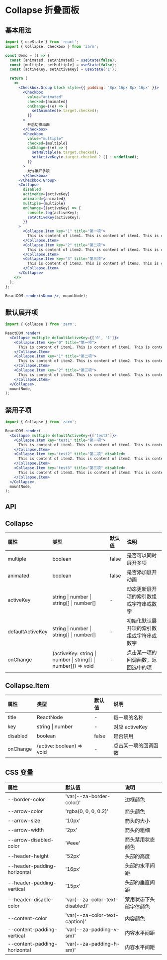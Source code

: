 # Collapse 折叠面板

## 基本用法

```jsx
import { useState } from 'react';
import { Collapse, Checkbox } from 'zarm';

const Demo = () => {
  const [animated, setAnimated] = useState(false);
  const [multiple, setMultiple] = useState(false);
  const [activeKey, setActiveKey] = useState('1');

  return (
    <>
      <Checkbox.Group block style={{ padding: '8px 16px 8px 16px' }}>
        <Checkbox
          value="animated"
          checked={animated}
          onChange={(e) => {
            setAnimated(e.target.checked);
          }}
        >
          开启切换动画
        </Checkbox>
        <Checkbox
          value="multiple"
          checked={multiple}
          onChange={(e) => {
            setMultiple(e.target.checked);
            setActiveKey(e.target.checked ? [] : undefined);
          }}
        >
          允许展开多项
        </Checkbox>
      </Checkbox.Group>
      <Collapse
        disabled
        activeKey={activeKey}
        animated={animated}
        multiple={multiple}
        onChange={(activeKey) => {
          console.log(activeKey);
          setActiveKey(activeKey);
        }}
      >
        <Collapse.Item key="1" title="第一项">
          This is content of item1. This is content of item1. This is content of item1.
        </Collapse.Item>
        <Collapse.Item key="2" title="第二项">
          This is content of item2. This is content of item2. This is content of item2.
        </Collapse.Item>
        <Collapse.Item key="3" title="第三项">
          This is content of item3. This is content of item3. This is content of item3.
        </Collapse.Item>
      </Collapse>
    </>
  );
};

ReactDOM.render(<Demo />, mountNode);
```

## 默认展开项

```jsx
import { Collapse } from 'zarm';

ReactDOM.render(
  <Collapse multiple defaultActiveKey={['0', '1']}>
    <Collapse.Item key="0" title="第一项">
      This is content of item1. This is content of item1. This is content of item1.
    </Collapse.Item>
    <Collapse.Item key="1" title="第二项">
      This is content of item2. This is content of item2. This is content of item2.
    </Collapse.Item>
    <Collapse.Item key="2" title="第三项">
      This is content of item3. This is content of item3. This is content of item3.
    </Collapse.Item>
  </Collapse>,
  mountNode,
);
```

## 禁用子项

```jsx
import { Collapse } from 'zarm';

ReactDOM.render(
  <Collapse multiple defaultActiveKey={['test2']}>
    <Collapse.Item key="test1" title="第一项">
      This is content of item1. This is content of item1. This is content of item1.
    </Collapse.Item>
    <Collapse.Item key="test2" title="第二项" disabled>
      This is content of item2. This is content of item2. This is content of item2.
    </Collapse.Item>
    <Collapse.Item key="test3" title="第三项" disabled>
      This is content of item3. This is content of item3. This is content of item3.
    </Collapse.Item>
  </Collapse>,
  mountNode,
);
```

## API

## Collapse

| 属性             | 类型                                                          | 默认值 | 说明                                     |
| :--------------- | :------------------------------------------------------------ | :----- | :--------------------------------------- |
| multiple         | boolean                                                       | false  | 是否可以同时展开多项                     |
| animated         | boolean                                                       | false  | 是否添加展开动画                         |
| activeKey        | string \| number \| string[] \| number[]                      | -      | 动态更新展开项的索引数组或字符串或数字   |
| defaultActiveKey | string \| number \| string[] \| number[]                      | -      | 初始化默认展开项的索引数组或字符串或数字 |
| onChange         | (activeKey: string \| number \| string[] \| number[]) => void | -      | 点击某一项的回调函数，返回选中的项       |

## Collapse.Item

| 属性     | 类型                      | 默认值 | 说明                 |
| :------- | :------------------------ | :----- | :------------------- |
| title    | ReactNode                 | -      | 每一项的名称         |
| key      | string \| number          | -      | 对应 activeKey       |
| disabled | boolean                   | false  | 是否禁用             |
| onChange | (active: boolean) => void | -      | 点击某一项的回调函数 |

## CSS 变量

| 属性                         | 默认值                          | 说明                   |
| :--------------------------- | :------------------------------ | :--------------------- |
| --border-color               | 'var(--za-border-color)'        | 边框颜色               |
| --arrow-color                | 'rgba(0, 0, 0, 0.2)'            | 箭头颜色               |
| --arrow-size                 | '10px'                          | 箭头的大小             |
| --arrow-width                | '2px'                           | 箭头的粗细             |
| --arrow-disabled-color       | '#eee'                          | 箭头禁用状态颜色       |
| --header-height              | '52px'                          | 头部的高度             |
| --header-padding-horizontal  | '16px'                          | 头部的水平间距         |
| --header-padding-vertical    | '15px'                          | 头部的垂直间距         |
| --header-disable-color       | 'var(--za-color-text-disabled)' | 禁用状态下头部字体颜色 |
| --content-color              | 'var(--za-color-text-caption)'  | 内容颜色               |
| --content-padding-vertical   | 'var(--za-padding-v-sm)'        | 内容水平间距           |
| --content-padding-horizontal | 'var(--za-padding-h-sm)'        | 内容水平间距           |
